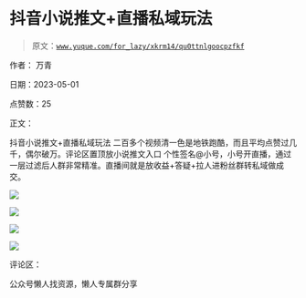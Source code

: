 # 抖音小说推文+直播私域玩法

> 原文：[`www.yuque.com/for_lazy/xkrm14/qu0ttnlgoocpzfkf`](https://www.yuque.com/for_lazy/xkrm14/qu0ttnlgoocpzfkf)



作者： 万青



日期：2023-05-01



点赞数：25



正文：



抖音小说推文+直播私域玩法 二百多个视频清一色是地铁跑酷，而且平均点赞过几千，偶尔破万。评论区置顶放小说推文入口 个性签名@小号，小号开直播，通过一层过滤后人群非常精准。直播间就是放收益+答疑+拉人进粉丝群转私域做成交。



![](img/9c4dcb915a3b902c37d5f9780a68712d.png)  

![](img/f77745d5f06608dc6660cc18d1b1a6fe.png)  

![](img/cf3f250796eef90002394b72310f3e3b.png)  

![](img/3b9d57901cc70c72cd58dd0a8e91bc44.png)  

评论区：



公众号懒人找资源，懒人专属群分享

</ne-p></ne-p></ne-p></ne-p>